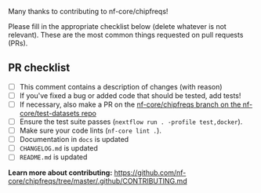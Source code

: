 Many thanks to contributing to nf-core/chipfreqs!

Please fill in the appropriate checklist below (delete whatever is not relevant). These are the most common things requested on pull requests (PRs).

## PR checklist
 - [ ] This comment contains a description of changes (with reason)
 - [ ] If you've fixed a bug or added code that should be tested, add tests!
 - [ ] If necessary, also make a PR on the [nf-core/chipfreqs branch on the nf-core/test-datasets repo]( https://github.com/nf-core/test-datasets/pull/new/nf-core/chipfreqs)
 - [ ] Ensure the test suite passes (`nextflow run . -profile test,docker`).
 - [ ] Make sure your code lints (`nf-core lint .`).
 - [ ] Documentation in `docs` is updated
 - [ ] `CHANGELOG.md` is updated
 - [ ] `README.md` is updated

**Learn more about contributing:** https://github.com/nf-core/chipfreqs/tree/master/.github/CONTRIBUTING.md
